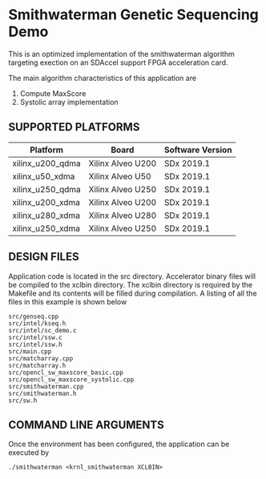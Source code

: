 Smithwaterman Genetic Sequencing Demo
======================

This is an optimized implementation of the smithwaterman algorithm targeting exection on an SDAccel support FPGA acceleration card.

The main algorithm characteristics of this application are

1. Compute MaxScore
2. Systolic array implementation

## SUPPORTED PLATFORMS
Platform | Board             | Software Version
---------|-------------------|-----------------
xilinx_u200_qdma|Xilinx Alveo U200|SDx 2019.1
xilinx_u50_xdma|Xilinx Alveo U50|SDx 2019.1
xilinx_u250_qdma|Xilinx Alveo U250|SDx 2019.1
xilinx_u200_xdma|Xilinx Alveo U200|SDx 2019.1
xilinx_u280_xdma|Xilinx Alveo U280|SDx 2019.1
xilinx_u250_xdma|Xilinx Alveo U250|SDx 2019.1


##  DESIGN FILES
Application code is located in the src directory. Accelerator binary files will be compiled to the xclbin directory. The xclbin directory is required by the Makefile and its contents will be filled during compilation. A listing of all the files in this example is shown below

```
src/genseq.cpp
src/intel/kseq.h
src/intel/sc_demo.c
src/intel/ssw.c
src/intel/ssw.h
src/main.cpp
src/matcharray.cpp
src/matcharray.h
src/opencl_sw_maxscore_basic.cpp
src/opencl_sw_maxscore_systolic.cpp
src/smithwaterman.cpp
src/smithwaterman.h
src/sw.h
```

##  COMMAND LINE ARGUMENTS
Once the environment has been configured, the application can be executed by
```
./smithwaterman <krnl_smithwaterman XCLBIN>
```

